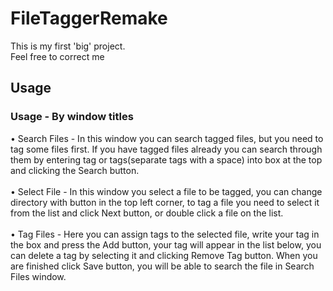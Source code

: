 # FileTaggerRemake
This is my first 'big' project.<br>
Feel free to correct me
## Usage
### Usage - By window titles
• Search Files - In this window you can search tagged files, but you need to tag some files first. If you have tagged files already you can search through them by entering tag or tags(separate tags with a space) into box at the top and clicking the Search button.<br><br>
• Select File - In this window you select a file to be tagged, you can change directory with button in the top left corner, to tag a file you need to select it from the list and click Next button, or double click a file on the list.<br><br>
• Tag Files - Here you can assign tags to the selected file, write your tag in the box and press the Add button, your tag will appear in the list below, you can delete a tag by selecting it and clicking Remove Tag button. When you are finished click Save button, you will be able to search the file in Search Files window.

